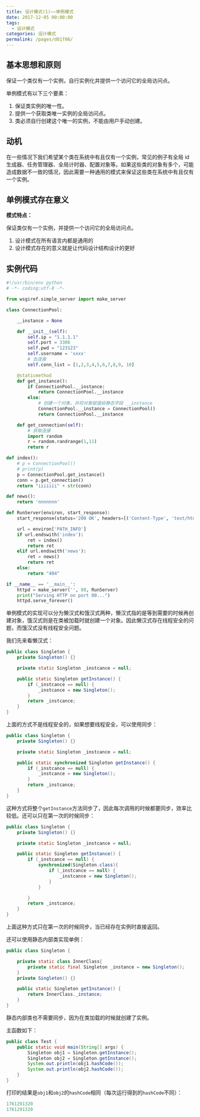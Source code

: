 ```yaml
---
title: 设计模式(1)——单例模式
date: 2017-12-05 00:00:00
tags: 
  - 设计模式
categories: 设计模式
permalink: /pages/d81f06/
---
```


## 基本思想和原则

保证一个类仅有一个实例，自行实例化并提供一个访问它的全局访问点。

单例模式有以下三个要素：

1. 保证类实例的唯一性。
2. 提供一个获取类唯一实例的全局访问点。
3. 类必须自行创建这个唯一的实例，不能由用户手动创建。

## 动机

在一些情况下我们希望某个类在系统中有且仅有一个实例，常见的例子有全局 id 生成器、任务管理器、全局计时器、配置对象等。如果这些类的对象有多个，可能造成数据不一致的情况，因此需要一种通用的模式来保证这些类在系统中有且仅有一个实例。

## 单例模式存在意义

**模式特点：**

保证类仅有一个实例，并提供一个访问它的全局访问点。

1. 设计模式在所有语言内都是通用的
2. 设计模式存在的意义就是让代码设计结构设计的更好

## 实例代码

```Python
#!/usr/bin/env python
# -*- coding:utf-8 -*-

from wsgiref.simple_server import make_server

class ConnectionPool:

    __instance = None

    def __init__(self):
        self.ip = "1.1.1.1"
        self.port = 3306
        self.pwd = "123123"
        self.username = 'xxxx'
        # 去连接
        self.conn_list = [1,2,3,4,5,6,7,8,9, 10]

    @staticmethod
    def get_instance():
        if ConnectionPool.__instance:
            return ConnectionPool.__instance
        else:
            # 创建一个对象，并将对象赋值给静态字段 __instance
            ConnectionPool.__instance = ConnectionPool()
            return ConnectionPool.__instance

    def get_connection(self):
        # 获取连接
        import random
        r = random.randrange(1,11)
        return r

def index():
    # p = ConnectionPool()
    # print(p)
    p = ConnectionPool.get_instance()
    conn = p.get_connection()
    return "iiiiiii" + str(conn)

def news():
    return 'nnnnnnn'

def RunServer(environ, start_response):
    start_response(status='200 OK', headers=[('Content-Type', 'text/html')])

    url = environ['PATH_INFO']
    if url.endswith('index'):
        ret = index()
        return ret
    elif url.endswith('news'):
        ret = news()
        return ret
    else:
        return "404"

if __name__ == '__main__':
    httpd = make_server('', 80, RunServer)
    print("Serving HTTP on port 80...")
    httpd.serve_forever()
```


单例模式的实现可以分为懒汉式和饿汉式两种，懒汉式指的是等到需要的时候再创建对象，饿汉式则是在类被加载时就创建一个对象。因此懒汉式存在线程安全的问题，而饿汉式没有线程安全问题。

我们先来看懒汉式：

```Java
public class Singleton {
    private Singleton() {}

    private static Singleton _instcance = null;

    public static Singleton getInstance() {
        if (_instcance == null) {
            _instcance = new Singleton();
        }
        return _instcance;
    }
}
```

上面的方式不是线程安全的，如果想要线程安全，可以使用同步：

```Java
public class Singleton {
    private Singleton() {}

    private static Singleton _instcance = null;

    public static synchronized Singleton getInstance() {
        if (_instcance == null) {
            _instcance = new Singleton();
        }
        return _instcance;
    }
}
```

这种方式将整个`getInstance`方法同步了，因此每次调用的时候都要同步，效率比较低。还可以只在第一次的时候同步：

```Java
public class Singleton {
    private Singleton() {}

    private static Singleton _instcance = null;

    public static Singleton getInstance() {
        if (_instcance == null) {
            synchronized(Singleton.class){
                if (_instcance == null) {
                    _instcance = new Singleton();
                }
            }

        }
        return _instcance;
    }
}
```

上面这种方式只在第一次的时候同步，当已经存在实例时直接返回。

还可以使用静态内部类实现单例：

```Java
public class Singleton {

    private static class InnerClass{
        private static final Singleton _instance = new Singleton();
    }
    private Singleton() {}

    public static Singleton getInstance() {
        return InnerClass._instance;
    }
}
```

静态内部类也不需要同步，因为在类加载的时候就创建了实例。

主函数如下：

```Java
public class Test {
    public static void main(String[] args) {
        Singleton obj1 = Singleton.getInstance();
        Singleton obj2 = Singleton.getInstance();
        System.out.println(obj1.hashCode());
        System.out.println(obj2.hashCode());
    }
}
```

打印的结果是`obj1`和`obj2`的`hashCode`相同（每次运行得到的`hashCode`不同）：

```Java
1761291320
1761291320
```